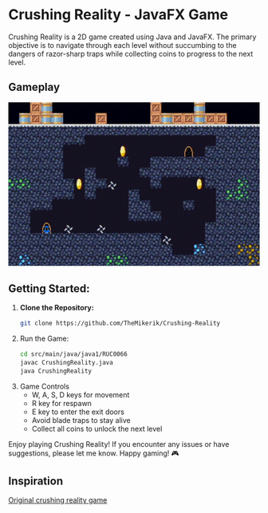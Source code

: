 # Crushing Reality - JavaFX Game
Crushing Reality is a 2D game created using Java and JavaFX. The primary objective is to navigate through each level without succumbing to the dangers of razor-sharp traps while collecting coins to progress to the next level.


## Gameplay
![Showcase](./files/gameplay.gif)

## Getting Started:

1. **Clone the Repository:**
   ```bash
   git clone https://github.com/TheMikerik/Crushing-Reality
   ```
2. Run the Game:
    ```bash
    cd src/main/java/java1/RUC0066
    javac CrushingReality.java
    java CrushingReality
    ```
3. Game Controls
    - W, A, S, D keys for movement
    - R key for respawn
    - E key to enter the exit doors
    - Avoid blade traps to stay alive
    - Collect all coins to unlock the next level

Enjoy playing Crushing Reality! If you encounter any issues or have suggestions, please let me know. Happy gaming! 🎮

## Inspiration
[Original crushing reality game](https://gamaverse.com/crushing-reality-game/)
